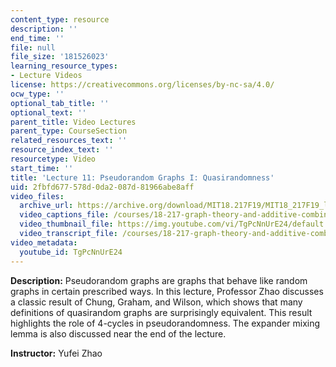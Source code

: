 ```yaml
---
content_type: resource
description: ''
end_time: ''
file: null
file_size: '181526023'
learning_resource_types:
- Lecture Videos
license: https://creativecommons.org/licenses/by-nc-sa/4.0/
ocw_type: ''
optional_tab_title: ''
optional_text: ''
parent_title: Video Lectures
parent_type: CourseSection
related_resources_text: ''
resource_index_text: ''
resourcetype: Video
start_time: ''
title: 'Lecture 11: Pseudorandom Graphs I: Quasirandomness'
uid: 2fbfd677-578d-0da2-087d-81966abe8aff
video_files:
  archive_url: https://archive.org/download/MIT18.217F19/MIT18_217F19_lec11_300k.mp4
  video_captions_file: /courses/18-217-graph-theory-and-additive-combinatorics-fall-2019/4a777e19b8375cc7a482b1d1099f5481_TgPcNnUrE24.vtt
  video_thumbnail_file: https://img.youtube.com/vi/TgPcNnUrE24/default.jpg
  video_transcript_file: /courses/18-217-graph-theory-and-additive-combinatorics-fall-2019/733d56b5fa0ba8dfccee8f2f6f26c69c_TgPcNnUrE24.pdf
video_metadata:
  youtube_id: TgPcNnUrE24
---
```


**Description:** Pseudorandom graphs are graphs that behave like random graphs in certain prescribed ways. In this lecture, Professor Zhao discusses a classic result of Chung, Graham, and Wilson, which shows that many definitions of quasirandom graphs are surprisingly equivalent. This result highlights the role of 4-cycles in pseudorandomness. The expander mixing lemma is also discussed near the end of the lecture.

**Instructor:** Yufei Zhao

